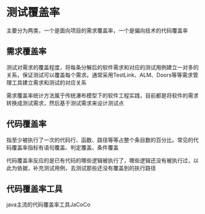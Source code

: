 # 测试覆盖率

主要分为两类，一个是面向项目的需求覆盖率，一个是偏向技术的代码覆盖率

## 需求覆盖率

测试对需求的覆盖程度，将每条分解后的软件需求和对应的测试用例建立一对多的关系，保证测试可以覆盖每个需求。通常采用TestLink、ALM、Doors等等需求管理工具建立需求和测试的对应关系

需求覆盖率统计方法属于传统瀑布模型下的软件工程实践，目前都是将软件的需求转换成测试需求，然后基于测试需求来设计测试点

## 代码覆盖率

指至少被执行了一次的代码行、函数、路径等等占整个条目数的百分比。常见的代码覆盖率指标有语句覆盖、判定覆盖、条件覆盖

代码覆盖率反应的是已有代码的哪些逻辑被执行了，哪些逻辑还没有被执行过，以此为依据，补充测试用例，去测试那些还没有覆盖到的执行路径

## 代码覆盖率工具

java主流的代码覆盖率工具JaCoCo